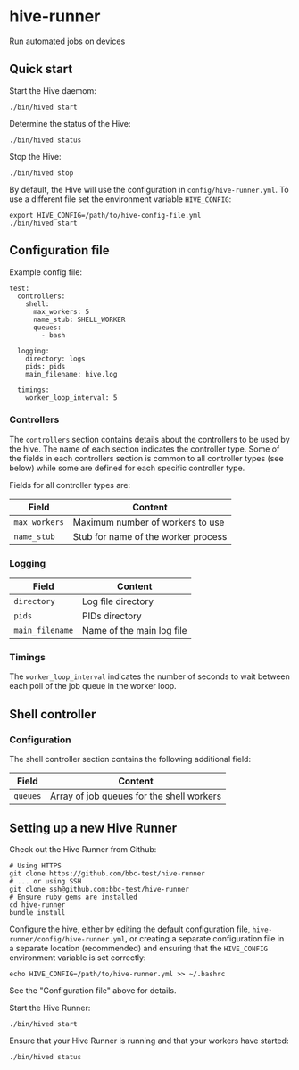 # hive-runner

Run automated jobs on devices

## Quick start

Start the Hive daemom:

    ./bin/hived start

Determine the status of the Hive:

    ./bin/hived status

Stop the Hive:

    ./bin/hived stop

By default, the Hive will use the configuration in `config/hive-runner.yml`. To
use a different file set the environment variable `HIVE_CONFIG`:

    export HIVE_CONFIG=/path/to/hive-config-file.yml
    ./bin/hived start

## Configuration file

Example config file:

    test:
      controllers:
        shell:
          max_workers: 5
          name_stub: SHELL_WORKER
          queues:
            - bash
    
      logging:
        directory: logs
        pids: pids
        main_filename: hive.log
    
      timings:
        worker_loop_interval: 5

### Controllers

The `controllers` section contains details about the controllers to be
used by the hive. The name of each section indicates the controller type. Some
of the fields in each controllers section is common to all controller types
(see below) while some are defined for each specific controller type.

Fields for all controller types are:

| Field         | Content                             |
|---------------|-------------------------------------|
| `max_workers` | Maximum number of workers to use    |
| `name_stub`   | Stub for name of the worker process |

### Logging

| Field           | Content                   |
|-----------------|---------------------------|
| `directory`     | Log file directory        |
| `pids`          | PIDs directory            |
| `main_filename` | Name of the main log file |

### Timings

The `worker_loop_interval` indicates the number of seconds to wait between each
poll of the job queue in the worker loop.

## Shell controller

### Configuration

The shell controller section contains the following additional field:

| Field    | Content                                   |
|----------|-------------------------------------------|
| `queues` | Array of job queues for the shell workers |

## Setting up a new Hive Runner

Check out the Hive Runner from Github:

    # Using HTTPS
    git clone https://github.com/bbc-test/hive-runner
    # ... or using SSH
    git clone ssh@github.com:bbc-test/hive-runner
    # Ensure ruby gems are installed
    cd hive-runner
    bundle install

Configure the hive, either by editing the default configuration file,
`hive-runner/config/hive-runner.yml`, or creating a separate configuration
file in a separate location (recommended) and ensuring that the `HIVE_CONFIG`
environment variable is set correctly:

    echo HIVE_CONFIG=/path/to/hive-runner.yml >> ~/.bashrc

See the "Configuration file" above for details.

Start the Hive Runner:

    ./bin/hived start

Ensure that your Hive Runner is running and that your workers have started:

    ./bin/hived status
